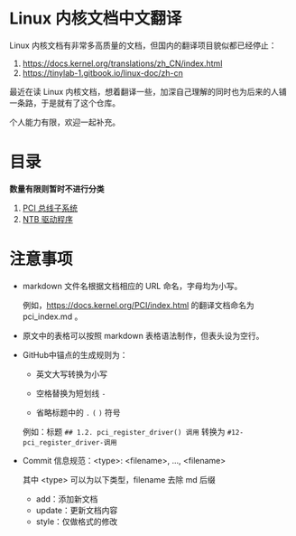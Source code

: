 # Linux 内核文档中文翻译

Linux 内核文档有非常多高质量的文档，但国内的翻译项目貌似都已经停止：

1. https://docs.kernel.org/translations/zh_CN/index.html
2. https://tinylab-1.gitbook.io/linux-doc/zh-cn

最近在读 Linux 内核文档，想着翻译一些，加深自己理解的同时也为后来的人铺一条路，于是就有了这个仓库。

个人能力有限，欢迎一起补充。

# 目录

**数量有限则暂时不进行分类**

1. [PCI 总线子系统](pci_index.md)
1. [NTB 驱动程序](driver-api_ntb.md)

# 注意事项

- markdown 文件名根据文档相应的 URL 命名，字母均为小写。

  例如，https://docs.kernel.org/PCI/index.html 的翻译文档命名为 pci_index.md 。

- 原文中的表格可以按照 markdown 表格语法制作，但表头设为空行。

- GitHub中锚点的生成规则为：

  - 英文大写转换为小写

  - 空格替换为短划线 `-`
  - 省略标题中的 `.`  `(`   `)` 符号

  例如：标题 `## 1.2. pci_register_driver() 调用` 转换为 `#12-pci_register_driver-调用`
  
- Commit 信息规范：\<type\>: <filename\>, ..., <filename\>

  其中 \<type\> 可以为以下类型，filename 去除 md 后缀
  
  - add：添加新文档
  - update：更新文档内容
  - style：仅做格式的修改
